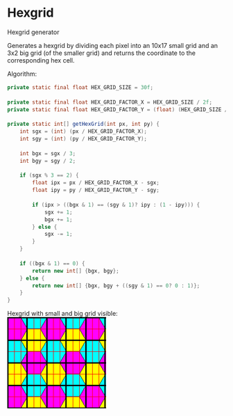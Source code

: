 # Hexgrid
Hexgrid generator

Generates a hexgrid by dividing each pixel into an 10x17 small grid and an 3x2 big grid (of the smaller grid) and returns the coordinate to the corresponding hex cell.

Algorithm:

```Java
private static final float HEX_GRID_SIZE = 30f;
	
private static final float HEX_GRID_FACTOR_X = HEX_GRID_SIZE / 2f;
private static final float HEX_GRID_FACTOR_Y = (float) (HEX_GRID_SIZE / 2f * Math.tan(Math.toRadians(60)));

private static int[] getHexGrid(int px, int py) {
	int sgx = (int) (px / HEX_GRID_FACTOR_X);
	int sgy = (int) (py / HEX_GRID_FACTOR_Y);
	
	int bgx = sgx / 3;
	int bgy = sgy / 2;
	
	if (sgx % 3 == 2) {
		float ipx = px / HEX_GRID_FACTOR_X - sgx;
		float ipy = py / HEX_GRID_FACTOR_Y - sgy;
		
		if (ipx > ((bgx & 1) == (sgy & 1)? ipy : (1 - ipy))) {
			sgx += 1;
			bgx += 1;
		} else {
			sgx -= 1;
		}
	}
		
	if ((bgx & 1) == 0) {
		return new int[] {bgx, bgy};
	} else {
		return new int[] {bgx, bgy + ((sgy & 1) == 0? 0 : 1)};
	}
}
```
Hexgrid with small and big grid visible:<br>
![alt text](https://github.com/nullpointerException101/Hexgrid/blob/master/Grid.png "Red: small grid; Black: big grid;")
